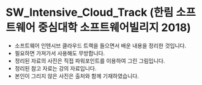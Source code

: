 # SW_Intensive_Cloud_Track (한림 소프트웨어 중심대학 소프트웨어빌리지 2018)
- 소프트웨어 인텐시브 클라우드 트랙을 들으면서 배운 내용을 정리한 것입니다.
- 필요하면 가져가서 사용해도 무방합니다.
- 정리된 자료의 사진은 직접 파워포인트를 이용하여 그린 그림입니다.
- 정리된 참고 자료는 강의 자료입니다.
- 본인이 그리지 않은 사진은 출처와 함께 기재하였습니다.
